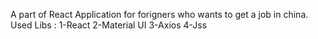 A part of React Application for forigners who wants to get a job in china.
Used Libs :
  1-React
  2-Material UI
  3-Axios
  4-Jss
